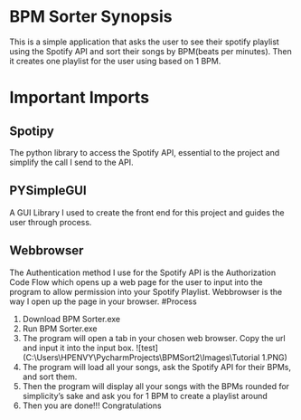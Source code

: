# BPM Sorter Synopsis
This is a simple application that asks the user to see their spotify playlist using the 
Spotify API and sort their songs by BPM(beats per minutes).  Then it creates one playlist for the user using based on 1 BPM.

# Important Imports 
## Spotipy
The python library to access the Spotify API, essential to the project and simplify the call I
send to the API.
## PYSimpleGUI
A GUI Library I used to create the front end for this project and guides the user through process.
## Webbrowser
The Authentication method I use for the Spotify API is the Authorization Code Flow which opens 
up a web page for the user to input into the program to allow permission into your Spotify 
Playlist.  Webbrowser is the way I open up the page in 
your browser.
#Process
1. Download BPM Sorter.exe
2. Run BPM Sorter.exe
3. The program will open a tab in your chosen web browser.  Copy the url and input it into the input box.
   ![test](C:\Users\HPENVY\PycharmProjects\BPMSort2\Images\Tutorial 1.PNG)
4. The program will load all your songs, ask the Spotify API for their BPMs, and sort them.
5. Then the program will display all your songs with the BPMs rounded for simplicity’s sake and ask you for 1 BPM to create a playlist around
6. Then you are done!!! Congratulations
